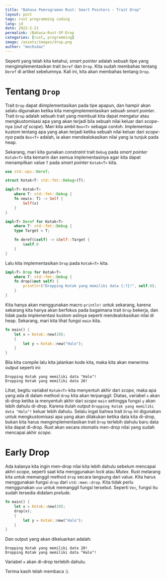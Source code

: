 ```yaml
---
title: "Bahasa Pemrograman Rust: Smart Pointers - Trait Drop"
layout: post
tags: rust programming coding
lang: id
date: 2022-2-21
permalink: /Bahasa-Rust-SP-Drop
categories: [rust, programming]
image: /assets/images/drop.png
author: "mochidaz"
---
```



Seperti yang telah kita ketahui, _smart pointer_ adalah sebuah tipe yang mengimplementasikan trait `Deref` dan `Drop`. Kita sudah membahas tentang `Deref` di artikel sebelumnya. Kali ini, kita akan membahas tentang `Drop`.

# Tentang `Drop`

Trait `Drop` dapat diimplementasikan pada tipe apapun, dan hampir akan selalu digunakan ketika kita mengimplementasikan sebuah _smart pointer_. Trait `Drop` adalah sebuah trait yang membuat kita dapat mengatur atau mengkustomisasi apa yang akan terjadi bila sebuah nilai keluar dari _scope_-nya (_out of scope_). Mari kita ambil `Box<T>` sebagai contoh. Implementasi kustom tentang apa yang akan terjadi ketika sebuah nilai keluar dari _scope-nya_ pada `Box<T>` adalah, ia akan mendealokasikan nilai yang ia tunjuk pada heap. 

Sekarang, mari kita gunakan _constraint_ trait `Debug` pada _smart pointer_ `Kotak<T>` kita kemarin dan semua implementasinya agar kita dapat menampilkan value `T` pada _smart pointer_ `Kotak<T>` kita.

```rust
use std::ops::Deref;

struct Kotak<T: std::fmt::Debug>(T);

impl<T> Kotak<T>
    where T: std::fmt::Debug {
    fn new(x: T) -> Self {
        Self(x)
    }
}

impl<T> Deref for Kotak<T>
    where T: std::fmt::Debug {
    type Target = T;

    fn deref(&self) -> &Self::Target {
        &self.0
    }
}
```

Lalu kita implementasikan `Drop` pada `Kotak<T>` kita.

```rust
impl<T> Drop for Kotak<T>
    where T: std::fmt::Debug {
    fn drop(&mut self) {
        println!("Dropping Kotak yang memiliki data {:?}!", self.0);
    }
}
```

Kita hanya akan menggunakan macro `println!` untuk sekarang, karena sekarang kita hanya akan berfokus pada bagaimana trait `Drop` bekerja, dan tidak pada implementasi kustom aslinya seperti mendealokasikan nilai di heap. Sekarang, mari kita lihat fungsi `main` kita.

```rust
fn main() {
	let x = Kotak::new(20);
	{
		let y = Kotak::new("Halo");
	}	
}
```

Bila kita compile lalu kita jalankan kode kita, maka kita akan menerima output seperti ini:

```
Dropping Kotak yang memiliki data "Halo"!
Dropping Kotak yang memiliki data 20!
```

Lihat, begitu variabel `Kotak<T>` kita menyentuh akhir dari _scope_, maka apa yang ada di dalam method `drop` kita akan terpanggil. Diatas, variabel `x` akan di-drop ketika ia menyentuh akhir dari _scope_ `main` sehingga fungsi `y` akan lebih dahulu di-drop. Karena itulah output `Dropping Kotak yang memiliki data "Halo"!` keluar lebih dahulu. Selalu ingat bahwa trait `Drop` ini digunakan untuk mengkustomisasi apa yang akan dilakukan ketika data kita di-drop, bukan kita harus mengimplementasikan trait `Drop` terlebih dahulu baru data kita dapat di-drop. Rust akan secara otomatis men-drop nilai yang sudah mencapai akhir _scope_.

# Early Drop

Ada kalanya kita ingin men-drop nilai kita lebih dahulu sebelum mencapai akhri _scope_, seperti saat kita menggunakan _lock_ atau _Mutex_. Rust melarang kita untuk memanggil method `drop` secara langsung dari value. Kita harus menggunakan fungsi `drop` dari `std::mem::drop`. Kita tidak perlu menggunakan `use` untuk memanggil fungsi tersebut. Seperti `Vec`, fungsi itu sudah tersedia didalam _prelude_.

```rust
fn main() {
	let x = Kotak::new(20);
	drop(x);
	{
		let y = Kotak::new("Halo");
	}	
}
```

Dan output yang akan dikeluarkan adalah:

```
Dropping Kotak yang memiliki data 20!
Dropping Kotak yang memiliki data "Halo"!
```

Variabel `x` akan di-drop terlebih dahulu.

Terima kasih telah membaca :).
